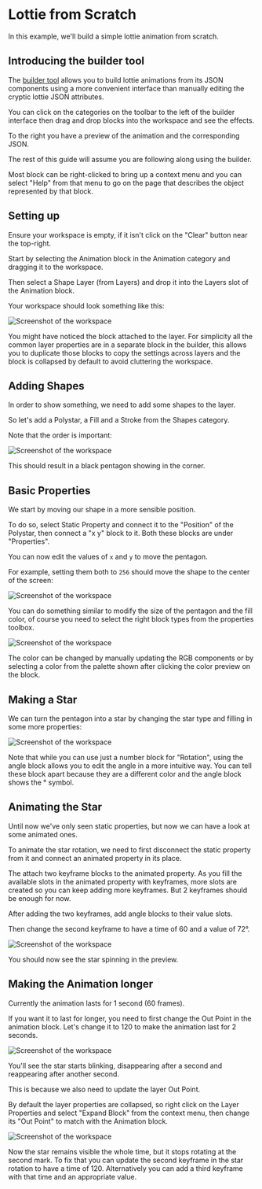 # Lottie from Scratch

In this example, we'll build a simple lottie animation from scratch.

## Introducing the builder tool

The [builder tool](builder.md) allows you to build lottie animations
from its JSON components using a more convenient interface than manually
editing the cryptic lottie JSON attributes.

You can click on the categories on the toolbar to the left of the builder interface
then drag and drop blocks into the workspace and see the effects.

To the right you have a preview of the animation and the corresponding JSON.

The rest of this guide will assume you are following along using the builder.

Most block can be right-clicked to bring up a context menu and you can select
"Help" from that menu to go on the page that describes the object represented by that block.


## Setting up

Ensure your workspace is empty, if it isn't click on the "Clear" button near the top-right.

Start by selecting the Animation block in the Animation category and dragging it to the workspace.

Then select a Shape Layer (from Layers) and drop it into the Layers slot of the Animation block.


Your workspace should look something like this:

![Screenshot of the workspace](images/builder/setting_up.png)

You might have noticed the block attached to the layer.
For simplicity all the common layer properties are in a separate block in the builder,
this allows you to duplicate those blocks to copy the settings across layers and
the block is collapsed by default to avoid cluttering the workspace.

## Adding Shapes

In order to show something, we need to add some shapes to the layer.

So let's add a Polystar, a Fill and a Stroke from the Shapes category.

Note that the order is important:

![Screenshot of the workspace](images/builder/adding_shapes.png)

This should result in a black pentagon showing in the corner.

## Basic Properties

We start by moving our shape in a more sensible position.

To do so, select Static Property and connect it to the "Position" of the Polystar, then connect a "x y" block to it.
Both these blocks are under "Properties".

You can now edit the values of `x` and `y` to move the pentagon.

For example, setting them both to `256` should move the shape to the center of the screen:

![Screenshot of the workspace](images/builder/shape_position.png)

You can do something similar to modify the size of the pentagon and the fill color,
of course you need to select the right block types from the properties toolbox.

![Screenshot of the workspace](images/builder/more_props.png)

The color can be changed by manually updating the RGB components or by selecting
a color from the palette shown after clicking the color preview on the block.

## Making a Star

We can turn the pentagon into a star by changing the star type and filling in
some more properties:

![Screenshot of the workspace](images/builder/star.png)

Note that while you can use just a number block for "Rotation",
using the angle block allows you to edit the angle in a more intuitive way.
You can tell these block apart because they are a different color and the
angle block shows the &deg; symbol.

## Animating the Star

Until now we've only seen static properties, but now we can have a look at some
animated ones.

To animate the star rotation, we need to first disconnect the static property from it
and connect an animated property in its place.

The attach two keyframe blocks to the animated property.
As you fill the available slots in the animated property with keyframes,
more slots are created so you can keep adding more keyframes.
But 2 keyframes should be enough for now.

After adding the two keyframes, add angle blocks to their value slots.

Then change the second keyframe to have a time of 60 and a value of 72&deg;.

![Screenshot of the workspace](images/builder/animation.png)

You should now see the star spinning in the preview.

## Making the Animation longer

Currently the animation lasts for 1 second (60 frames).

If you want it to last for longer, you need to first change the Out Point in the animation block.
Let's change it to 120 to make the animation last for 2 seconds.

![Screenshot of the workspace](images/builder/animation_out_point.png)

You'll see the star starts blinking, disappearing after a second and reappearing
after another second.

This is because we also need to update the layer Out Point.

By default the layer properties are collapsed, so right click on the Layer Properties
and select "Expand Block" from the context menu, then change its "Out Point"
to match with the Animation block.

![Screenshot of the workspace](images/builder/layer_out_point.png)

Now the star remains visible the whole time, but it stops rotating at the second mark.
To fix that you can update the second keyframe in the star rotation to have a time of 120.
Alternatively you can add a third keyframe with that time and an appropriate value.
